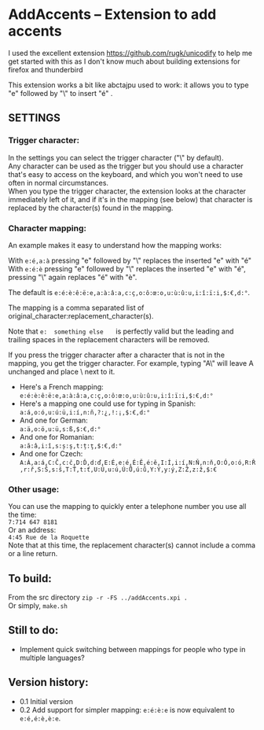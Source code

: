 # AddAccents – Extension to add accents

I used the excellent extension https://github.com/rugk/unicodify to help me get started with this as I don't know much about building extensions for firefox and thunderbird

This extension works a bit like abctajpu used to work: it allows you to type "e" followed by "\\" to insert "é" .

## SETTINGS
### Trigger character:
In the settings you can select the trigger character ("\\" by default).\
Any character can be used as the trigger but you should use a character that's easy to access on the keyboard, and which you won't need to use often in normal circumstances. \
When you type the trigger character, the extension looks at the character immediately left of it, and if it's in the mapping (see below) that character is replaced by the character(s) found in the mapping.
### Character mapping:
An example makes it easy to understand how the mapping works:

With `e:é,a:à` pressing "e" followed by "\\" replaces the inserted "e" with "é" \
With `e:é:è` pressing "e" followed by "\\" replaces the inserted "e" with "é", pressing "\\" again replaces "é" with "è".

The default is `e:é:è:ê:ë:e,a:à:â:a,c:ç,o:ô:œ:o,u:ù:û:u,i:î:ï:i,$:€,d:°`.

The mapping is a comma separated list of original_character:replacement_character(s). 

Note that `e:  something else   ` is perfectly valid but the leading and trailing spaces in the replacement characters will be removed. 

If you press the trigger character after a character that is not in the mapping, you get the trigger character. 
For example, typing "A\\" will leave A unchanged and place \\ next to it.

* Here's a French mapping:\
`e:é:è:ê:ë:e,a:à:â:a,c:ç,o:ô:œ:o,u:ù:û:u,i:î:ï:i,$:€,d:°` 
* Here's a mapping one could use for typing in Spanish: \
`a:á,o:ó,u:ú:ü,i:í,n:ñ,?:¿,!:¡,$:€,d:°`
* And one for German:\
`a:ä,o:ö,u:ü,s:ß,$:€,d:°`
* And one for Romanian:\
`a:ă:â,i:î,s:ș:ş,t:ț:ţ,$:€,d:°`
* And one for Czech:\
`A:Á,a:á,C:Č,c:č,D:Ď,d:ď,E:É,e:é,É:Ě,é:ě,I:Í,i:í,N:Ň,n:ň,O:Ó,o:ó,R:Ř,r:ř,S:Š,s:š,T:Ť,t:ť,U:Ú,u:ú,Ú:Ů,ú:ů,Y:Ý,y:ý,Z:Ž,z:ž,$:€`

### Other usage:
You can use the mapping to quickly enter a telephone number you use all the time:\
`7:714 647 8181` \
Or an address: \
`4:45 Rue de la Roquette` \
Note that at this time, the replacement character(s) cannot include a comma or a line return.

## To build:
From the src directory
`zip -r -FS ../addAccents.xpi .` \
Or simply, `make.sh`

## Still to do:
* Implement quick switching between mappings for people who type in multiple languages?

## Version history:
* 0.1 Initial version
* 0.2 Add support for simpler mapping: `e:é:è:e` is now equivalent to `e:é,é:è,è:e`.
